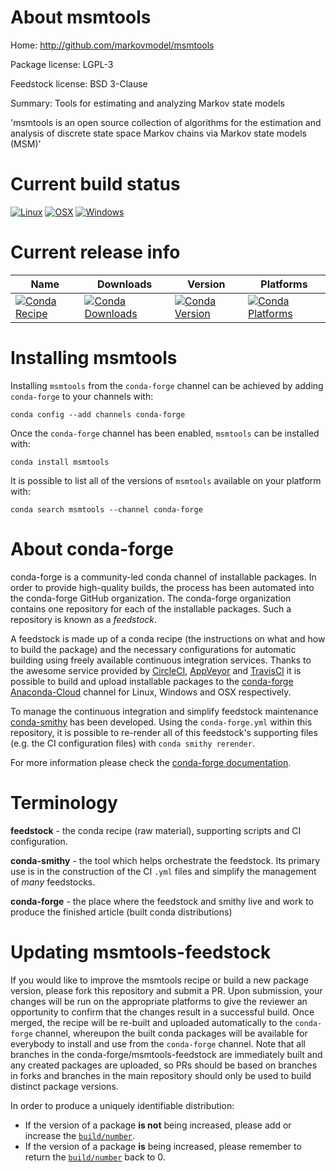 About msmtools
==============

Home: http://github.com/markovmodel/msmtools

Package license: LGPL-3

Feedstock license: BSD 3-Clause

Summary: Tools for estimating and analyzing Markov state models

'msmtools is an open source collection of algorithms for the estimation
 and analysis of discrete state space Markov chains via Markov state models (MSM)'


Current build status
====================

[![Linux](https://img.shields.io/circleci/project/github/conda-forge/msmtools-feedstock/master.svg?label=Linux)](https://circleci.com/gh/conda-forge/msmtools-feedstock)
[![OSX](https://img.shields.io/travis/conda-forge/msmtools-feedstock/master.svg?label=macOS)](https://travis-ci.org/conda-forge/msmtools-feedstock)
[![Windows](https://img.shields.io/appveyor/ci/conda-forge/msmtools-feedstock/master.svg?label=Windows)](https://ci.appveyor.com/project/conda-forge/msmtools-feedstock/branch/master)

Current release info
====================

| Name | Downloads | Version | Platforms |
| --- | --- | --- | --- |
| [![Conda Recipe](https://img.shields.io/badge/recipe-msmtools-green.svg)](https://anaconda.org/conda-forge/msmtools) | [![Conda Downloads](https://img.shields.io/conda/dn/conda-forge/msmtools.svg)](https://anaconda.org/conda-forge/msmtools) | [![Conda Version](https://img.shields.io/conda/vn/conda-forge/msmtools.svg)](https://anaconda.org/conda-forge/msmtools) | [![Conda Platforms](https://img.shields.io/conda/pn/conda-forge/msmtools.svg)](https://anaconda.org/conda-forge/msmtools) |

Installing msmtools
===================

Installing `msmtools` from the `conda-forge` channel can be achieved by adding `conda-forge` to your channels with:

```
conda config --add channels conda-forge
```

Once the `conda-forge` channel has been enabled, `msmtools` can be installed with:

```
conda install msmtools
```

It is possible to list all of the versions of `msmtools` available on your platform with:

```
conda search msmtools --channel conda-forge
```


About conda-forge
=================

conda-forge is a community-led conda channel of installable packages.
In order to provide high-quality builds, the process has been automated into the
conda-forge GitHub organization. The conda-forge organization contains one repository
for each of the installable packages. Such a repository is known as a *feedstock*.

A feedstock is made up of a conda recipe (the instructions on what and how to build
the package) and the necessary configurations for automatic building using freely
available continuous integration services. Thanks to the awesome service provided by
[CircleCI](https://circleci.com/), [AppVeyor](http://www.appveyor.com/)
and [TravisCI](https://travis-ci.org/) it is possible to build and upload installable
packages to the [conda-forge](https://anaconda.org/conda-forge)
[Anaconda-Cloud](http://docs.anaconda.org/) channel for Linux, Windows and OSX respectively.

To manage the continuous integration and simplify feedstock maintenance
[conda-smithy](http://github.com/conda-forge/conda-smithy) has been developed.
Using the ``conda-forge.yml`` within this repository, it is possible to re-render all of
this feedstock's supporting files (e.g. the CI configuration files) with ``conda smithy rerender``.

For more information please check the [conda-forge documentation](https://conda-forge.org/docs/).

Terminology
===========

**feedstock** - the conda recipe (raw material), supporting scripts and CI configuration.

**conda-smithy** - the tool which helps orchestrate the feedstock.
                   Its primary use is in the construction of the CI ``.yml`` files
                   and simplify the management of *many* feedstocks.

**conda-forge** - the place where the feedstock and smithy live and work to
                  produce the finished article (built conda distributions)


Updating msmtools-feedstock
===========================

If you would like to improve the msmtools recipe or build a new
package version, please fork this repository and submit a PR. Upon submission,
your changes will be run on the appropriate platforms to give the reviewer an
opportunity to confirm that the changes result in a successful build. Once
merged, the recipe will be re-built and uploaded automatically to the
`conda-forge` channel, whereupon the built conda packages will be available for
everybody to install and use from the `conda-forge` channel.
Note that all branches in the conda-forge/msmtools-feedstock are
immediately built and any created packages are uploaded, so PRs should be based
on branches in forks and branches in the main repository should only be used to
build distinct package versions.

In order to produce a uniquely identifiable distribution:
 * If the version of a package **is not** being increased, please add or increase
   the [``build/number``](http://conda.pydata.org/docs/building/meta-yaml.html#build-number-and-string).
 * If the version of a package **is** being increased, please remember to return
   the [``build/number``](http://conda.pydata.org/docs/building/meta-yaml.html#build-number-and-string)
   back to 0.